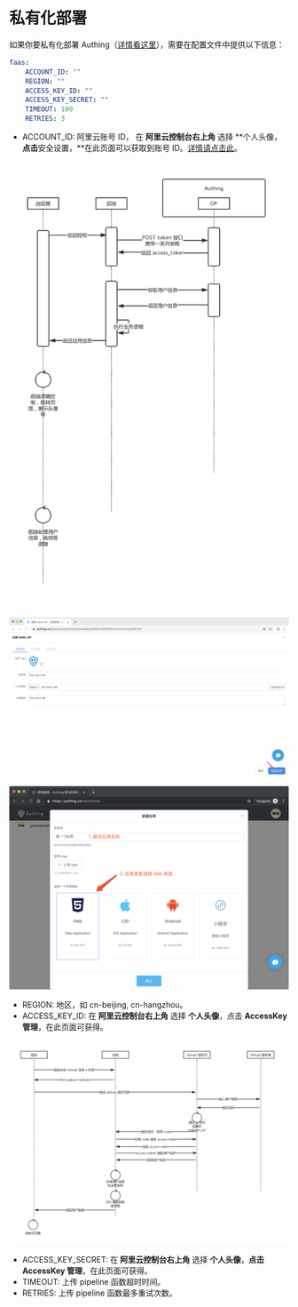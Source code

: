 # 私有化部署

如果你要私有化部署 Authing（[详情看这里](../../quickstart/deployment.md)），需要在配置文件中提供以下信息：

```yaml
faas:
    ACCOUNT_ID: ""
    REGION: ""
    ACCESS_KEY_ID: ""
    ACCESS_KEY_SECRET: ""
    TIMEOUT: 100
    RETRIES: 3
```

* ACCOUNT\_ID: 阿里云账号 ID， 在 **阿里云控制台右上角** 选择 **个人头像，**点击**安全设置，**在此页面可以获取到账号 ID。[详情请点击此](https://help.aliyun.com/document_detail/52984.html?spm=a2c4g.11186623.2.49.49772a364IfiEO#getAccountID)。

![](../../.gitbook/assets/image%20%28117%29.png)

![](../../.gitbook/assets/image%20%28151%29.png)

![](../../.gitbook/assets/image%20%28311%29.png)

* REGION: 地区，如 cn-beijing, cn-hangzhou。
* ACCESS\_KEY\_ID: 在 **阿里云控制台右上角** 选择 **个人头像**，点击 **AccessKey 管理**，在此页面可获得。

![](../../.gitbook/assets/image%20%28125%29.png)

* ACCESS\_KEY\_SECRET: 在 **阿里云控制台右上角** 选择 **个人头像**，**点击 AccessKey 管理**，在此页面可获得。
* TIMEOUT: 上传 pipeline 函数超时时间。
* RETRIES: 上传 pipeline 函数最多重试次数。



